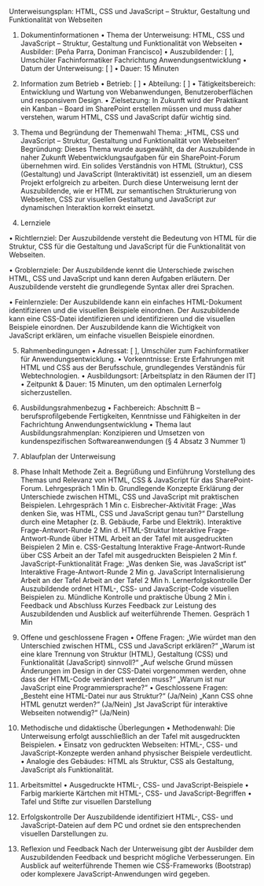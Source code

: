 Unterweisungsplan: HTML, CSS und JavaScript – Struktur, Gestaltung und Funktionalität von Webseiten

1. Dokumentinformationen
• Thema der Unterweisung: HTML, CSS und JavaScript – Struktur, Gestaltung und Funktionalität von Webseiten
• Ausbilder: [Peña Parra, Doniman Francisco]
• Auszubildender: [    ], Umschüler Fachinformatiker Fachrichtung Anwendungsentwicklung
• Datum der Unterweisung: [   ]
• Dauer: 15 Minuten

2. Information zum Betrieb
• Betrieb: [     ]
• Abteilung: [      ]
• Tätigkeitsbereich: Entwicklung und Wartung von Webanwendungen, Benutzeroberflächen und responsivem Design.
• Zielsetzung: In Zukunft wird der Praktikant ein Kanban – Board im SharePoint erstellen müssen und muss daher verstehen, warum HTML, CSS und JavaScript dafür wichtig sind.

3. Thema und Begründung der Themenwahl
Thema: „HTML, CSS und JavaScript – Struktur, Gestaltung und Funktionalität von Webseiten“
Begründung: Dieses Thema wurde ausgewählt, da der Auszubildende in naher Zukunft Webentwicklungsaufgaben für ein SharePoint-Forum übernehmen wird. Ein solides Verständnis von HTML (Struktur), CSS (Gestaltung) und JavaScript (Interaktivität) ist essenziell, um an diesem Projekt erfolgreich zu arbeiten. Durch diese Unterweisung lernt der Auszubildende, wie er HTML zur semantischen Strukturierung von Webseiten, CSS zur visuellen Gestaltung und JavaScript zur dynamischen Interaktion korrekt einsetzt.

4. Lernziele

• Richtlernziel: 
Der Auszubildende versteht die Bedeutung von HTML für die Struktur, CSS für die Gestaltung und JavaScript für die Funktionalität von Webseiten.

• Groblernziele:
Der Auszubildende kennt die Unterschiede zwischen HTML, CSS und JavaScript und kann deren Aufgaben erläutern.
Der Auszubildende versteht die grundlegende Syntax aller drei Sprachen.

• Feinlernziele:
Der Auszubildende kann ein einfaches HTML-Dokument identifizieren und die visuellen Beispiele einordnen.
Der Auszubildende kann eine CSS-Datei identifizieren und identifizieren und die visuellen Beispiele einordnen.
Der Auszubildende kann die Wichtigkeit von JavaScript erklären, um einfache visuellen Beispiele einordnen.

5. Rahmenbedingungen
• Adressat: [     ], Umschüler zum Fachinformatiker für Anwendungsentwicklung.
• Vorkenntnisse: Erste Erfahrungen mit HTML und CSS aus der Berufsschule, grundlegendes Verständnis für Webtechnologien.
• Ausbildungsort: [Arbeitsplatz in den Räumen der IT]
• Zeitpunkt & Dauer: 15 Minuten, um den optimalen Lernerfolg sicherzustellen.

6. Ausbildungsrahmenbezug
• Fachbereich: Abschnitt B – berufsprofilgebende Fertigkeiten, Kenntnisse und Fähigkeiten in der Fachrichtung Anwendungsentwicklung
• Thema laut Ausbildungsrahmenplan: Konzipieren und Umsetzen von kundenspezifischen Softwareanwendungen (§ 4 Absatz 3 Nummer 1)

7. Ablaufplan der Unterweisung
8. 
    Phase	Inhalt	Methode	Zeit
    a.    Begrüßung und Einführung	Vorstellung des Themas und Relevanz von HTML, CSS & JavaScript für das SharePoint-Forum. Lehrgespräch	1 Min
    b.    Grundlegende Konzepte	Erklärung der Unterschiede zwischen HTML, CSS und JavaScript mit praktischen Beispielen. Lehrgespräch 1 Min
    c.    Eisbrecher-Aktivität	Frage: „Was denken Sie, was HTML, CSS und JavaScript genau tun?“ Darstellung durch eine Metapher (z. B. Gebäude, Farbe und Elektrik).	Interaktive Frage-Antwort-Runde 	2 Min
    d.    HTML-Struktur	Interaktive Frage-Antwort-Runde über HTML	Arbeit an der Tafel mit ausgedruckten Beispielen	2 Min
    e.    CSS-Gestaltung	Interaktive Frage-Antwort-Runde über CSS	Arbeit an der Tafel mit ausgedruckten Beispielen	2 Min
    f.    JavaScript-Funktionalität	Frage: „Was denken Sie, was JavaScript ist“ 	Interaktive Frage-Antwort-Runde	2 Min
    g.    JavaScript Internalisierung	Arbeit an der Tafel	Arbeit an der Tafel	2 Min
    h.    Lernerfolgskontrolle	Der Auszubildende ordnet HTML-, CSS- und JavaScript-Code visuellen Beispielen zu.	Mündliche Kontrolle und praktische Übung	2 Min
    i.    Feedback und Abschluss	Kurzes Feedback zur Leistung des Auszubildenden und Ausblick auf weiterführende Themen.	Gespräch	1 Min

9. Offene und geschlossene Fragen
• Offene Fragen:
„Wie würdet man den Unterschied zwischen HTML, CSS und JavaScript erklären?“
„Warum ist eine klare Trennung von Struktur (HTML), Gestaltung (CSS) und Funktionalität (JavaScript) sinnvoll?“
„Auf welsche Grund müssen Änderungen im Design in der CSS-Datei vorgenommen werden, ohne dass der HTML-Code verändert werden muss?“
„Warum ist nur JavaScript eine Programmiersprache?“ 
• Geschlossene Fragen:
„Besteht eine HTML-Datei nur aus Struktur?“ (Ja/Nein)
„Kann CSS ohne HTML genutzt werden?“ (Ja/Nein)
„Ist JavaScript für interaktive Webseiten notwendig?“ (Ja/Nein)

10. Methodische und didaktische Überlegungen
• Methodenwahl: Die Unterweisung erfolgt ausschließlich an der Tafel mit ausgedruckten Beispielen.
• Einsatz von gedruckten Webseiten: HTML-, CSS- und JavaScript-Konzepte werden anhand physischer Beispiele verdeutlicht.
• Analogie des Gebäudes: HTML als Struktur, CSS als Gestaltung, JavaScript als Funktionalität.

11. Arbeitsmittel
• Ausgedruckte HTML-, CSS- und JavaScript-Beispiele
• Farbig markierte Kärtchen mit HTML-, CSS- und JavaScript-Begriffen
• Tafel und Stifte zur visuellen Darstellung

12. Erfolgskontrolle
Der Auszubildende identifiziert HTML-, CSS- und JavaScript-Dateien auf dem PC und ordnet sie den entsprechenden visuellen Darstellungen zu.
13. Reflexion und Feedback
Nach der Unterweisung gibt der Ausbilder dem Auszubildenden Feedback und bespricht mögliche Verbesserungen. Ein Ausblick auf weiterführende Themen wie CSS-Frameworks (Bootstrap) oder komplexere JavaScript-Anwendungen wird gegeben.

